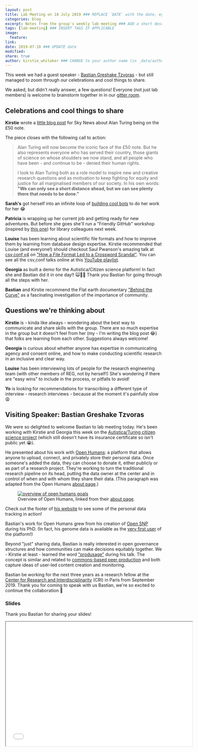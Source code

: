 ```yaml
---
layout: post
title: Lab Meeting on 18 July 2019 ### REPLACE `DATE` with the date, eg: 18 July 2019
categories: blog
excerpt: Notes from the group's weekly lab meeting ### ADD a short description (or keep that one if you'd)
tags: [lab-meeting] ### INSERT TAGS IF APPLICABLE
image:
  feature:
link: 
date: 2019-07-18 ### UPDATE date
modified:
share: true
author: kirstie_whitaker ### CHANGE to your author name (in _data/authors.yml)
---
```


This week we had a guest speaker - [Bastian Greshake Tzvoras](#visiting-speaker-bastian-greshake-tzvoras) - but still managed to zoom through our celebrations and cool things to share.

We asked, but didn't really answer, a few questions!
Everyone (not just lab members) is welcome to brainstorm together in in our [gitter room](https://gitter.im/WhitakerLab/Lobby).

## Celebrations and cool things to share

**Kirstie** wrote a [little blog post](https://news.sky.com/story/turings-story-is-motivation-to-keep-fighting-for-equity-and-justice-11763751) for Sky News about Alan Turing being on the £50 note.

The piece closes with the following call to action:

> Alan Turing will now become the iconic face of the £50 note.
> But he also represents everyone who has served their country, those giants of science on whose shoulders we now stand, and all people who have been - and continue to be - denied their human rights.
> 
> I look to Alan Turing both as a role model to inspire new and creative research questions and as motivation to keep fighting for equity and justice for all marginalised members of our society.
> In his own words: **"We can only see a short distance ahead, but we can see plenty there that needs to be done."**

**Sarah's** got herself into an infinite loop of [building cool bots](https://github.com/HelmUpgradeBot?tab=repositories) to do her work for her 😂

**Patricia** is wrapping up her current job and getting ready for new adventures.
But before she goes she'll run a "Friendly GitHub" workshop (inspired by [this one](https://kirstiejane.github.io/friendly-github-intro/)) for library colleagues next week.

**Louise** has been learning about scientific file formats and how to improve them by learning from database design expertise.
Kirstie recommended that Louise (and everyone!) should checkout Saul Pwanson's amazing talk at [csv,conf,v4](https://csvconf.com/) on ["How a File Format Led to a Crossword Scandal"](https://www.youtube.com/watch?v=9aHfK8EUIzg).
You can see all the csv,conf talks online at this [YouTube playlist](https://www.youtube.com/playlist?list=PLg5zZXwt2ZW72M0KOOt8xQNXsSPMp4PNd).

**Georgia** as built a demo for the Autistica/Citizen science platform!
In fact she and Bastian did it in one day!! 🙀🚀🌟
Thank you Bastian for going through all the steps with her.

**Bastian** and Kirstie recommend the Flat earth documentary ["Behind the Curve"]( https://en.wikipedia.org/wiki/Behind_the_Curve) as a fascinating investigation of the importance of community.

## Questions we're thinking about

**Kirstie** is - kinda like always - wondering about the best way to communicate and share skills with the group.
There are so much expertise in the group but it doesn't feel from her (my - I'm writing the blog post 😂) that folks are learning from each other.
Suggestions always welcome!

**Georgia** is curious about whether anyone has expertise in communicating agency and consent online, and how to make conducting scientific research in an inclusive and clear way.

**Louise** has been interviewing lots of people for the research engineering team (with other members of REG, not by herself!)
She's wondering if there are "easy wins" to include in the process, or pitfalls to avoid!

**Yo** is looking for recommendations for transcribing a different type of interview - research interviews - because at the moment it's painfully slow 😩

## Visiting Speaker: Bastian Greshake Tzvoras

We were so delighted to welcome Bastian to lab meeting today.
He's been working with Kirstie and Georgia this week on the [Autistica/Turing citizen science project](https://www.turing.ac.uk/research/research-projects/citizen-science-platform-autistica) (which still doesn't have its insurance certificate so isn't public yet 😭).

He presented about his work with [Open Humans](https://www.openhumans.org/): a platform that allows anyone to upload, connect, and privately store their personal data.
Once someone's added the data, they can choose to donate it, either publicly or as part of a research project.
They're working to turn the traditional research pipeline on its head, putting the data owner at the center and in control of when and with whom they share their data.
(This paragraph was adapted from the Open Humans [about page](https://www.openhumans.org/about/).)

<figure>
	<a href="https://www.openhumans.org/about/">
      <img src="https://www.openhumans.org/static/images/your-data-plus-you-sketch.89a308d53b24.jpg"
           alt="overview of open humans goals">
    </a>
	<figcaption>Overview of Open Humans, linked from their <a href="https://www.openhumans.org/about/">about page</a>.
    </figcaption>
</figure>

Check out the footer of [his website](https://tzovar.as/) to see some of the personal data tracking in action!

Bastian's work for Open Humans grew from his creation of [Open SNP](https://opensnp.org/) during his PhD.
(In fact, his genome data is available as the [very first user](https://opensnp.org/users/1) of the platform!)

Beyond "just" sharing data, Bastian is really interested in open governance structures and how communities can make decisions equitably together.
We - Kirstie at least - learned the word ["produsage"](https://en.wikipedia.org/wiki/Produsage) during his talk.
The concept is similar and related to [commons-based peer production](https://en.wikipedia.org/wiki/Commons-based_peer_production) and both capture ideas of user-led content creation and monitoring.

Bastian be working for the next three years as a research fellow at the [Center for Research and Interdisciplinarity](https://cri-paris.org/) (CRI) in Paris from September 2019.
Thank you for coming to speak with us Bastian, we're so excited to continue the collaboration 💖

### Slides

Thank you Bastian for sharing your slides!

<iframe src="/images/lab-meeting/2019-07-18/CRI-presentation.pdf" width="600" height="400"></iframe>